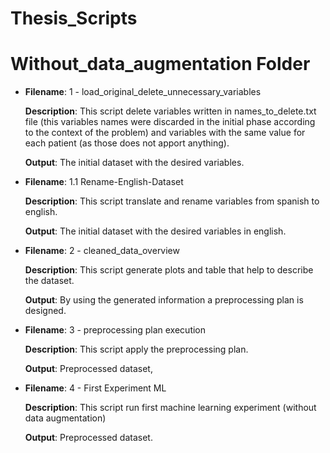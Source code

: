 # Thesis_Scripts

# Without_data_augmentation Folder
* **Filename**: 1 - load_original_delete_unnecessary_variables

  **Description**: This script delete variables written in names_to_delete.txt file (this variables names were discarded in the initial phase according to the context of the problem) and variables with the same value for each patient (as those does not apport anything).

  **Output**: The initial dataset with the desired variables.


*  **Filename**: 1.1 Rename-English-Dataset

    **Description**: This script translate and rename variables from spanish to english.

    **Output**: The initial dataset with the desired variables in english.


*  **Filename**: 2 - cleaned_data_overview

    **Description**: This script generate plots and table that help to describe the dataset.

    **Output**: By using the generated information a preprocessing plan is designed.


*  **Filename**: 3 - preprocessing plan execution

    **Description**: This script apply the preprocessing plan.

    **Output**: Preprocessed dataset,


*  **Filename**: 4 - First Experiment ML

    **Description**: This script run first machine learning experiment (without data augmentation)

    **Output**: Preprocessed dataset.

    







